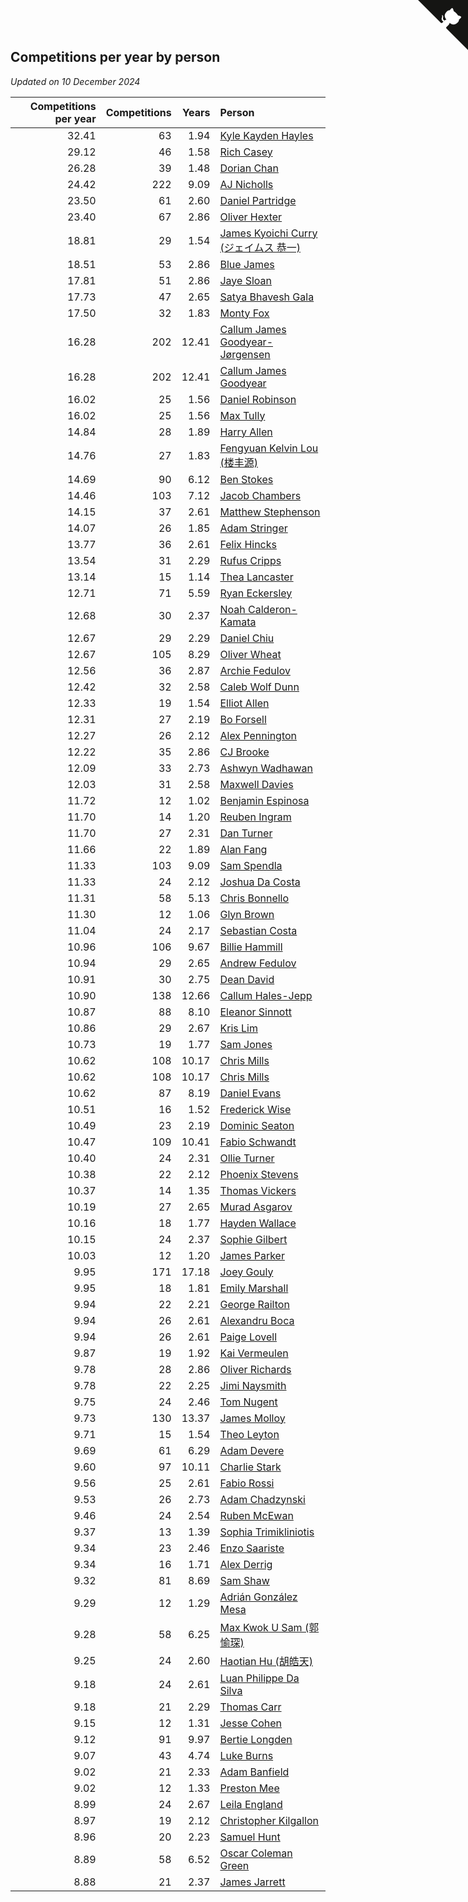 ## Competitions per year by person

*Updated on 10 December 2024*

| Competitions per year | Competitions | Years | Person |
| ---: | ---: | ---: | :--- |
| 32.41 | 63 | 1.94 | [Kyle Kayden Hayles](https://www.worldcubeassociation.org/persons/2022HAYL02) |
| 29.12 | 46 | 1.58 | [Rich Casey](https://www.worldcubeassociation.org/persons/2023CASE06) |
| 26.28 | 39 | 1.48 | [Dorian Chan](https://www.worldcubeassociation.org/persons/2023DORI01) |
| 24.42 | 222 | 9.09 | [AJ Nicholls](https://www.worldcubeassociation.org/persons/2015NICH04) |
| 23.50 | 61 | 2.60 | [Daniel Partridge](https://www.worldcubeassociation.org/persons/2022PART02) |
| 23.40 | 67 | 2.86 | [Oliver Hexter](https://www.worldcubeassociation.org/persons/2022HEXT01) |
| 18.81 | 29 | 1.54 | [James Kyoichi Curry (ジェイムス 恭一)](https://www.worldcubeassociation.org/persons/2023CURR06) |
| 18.51 | 53 | 2.86 | [Blue James](https://www.worldcubeassociation.org/persons/2022JAME01) |
| 17.81 | 51 | 2.86 | [Jaye Sloan](https://www.worldcubeassociation.org/persons/2022SLOA01) |
| 17.73 | 47 | 2.65 | [Satya Bhavesh Gala](https://www.worldcubeassociation.org/persons/2022GALA03) |
| 17.50 | 32 | 1.83 | [Monty Fox](https://www.worldcubeassociation.org/persons/2023FOXM01) |
| 16.28 | 202 | 12.41 | [Callum James Goodyear-Jørgensen](https://www.worldcubeassociation.org/persons/2012GOOD02) |
| 16.28 | 202 | 12.41 | [Callum James Goodyear](https://www.worldcubeassociation.org/persons/2012GOOD02) |
| 16.02 | 25 | 1.56 | [Daniel Robinson](https://www.worldcubeassociation.org/persons/2023ROBI10) |
| 16.02 | 25 | 1.56 | [Max Tully](https://www.worldcubeassociation.org/persons/2023TULL04) |
| 14.84 | 28 | 1.89 | [Harry Allen](https://www.worldcubeassociation.org/persons/2023ALLE01) |
| 14.76 | 27 | 1.83 | [Fengyuan Kelvin Lou (楼丰源)](https://www.worldcubeassociation.org/persons/2023LOUF01) |
| 14.69 | 90 | 6.12 | [Ben Stokes](https://www.worldcubeassociation.org/persons/2018STOK01) |
| 14.46 | 103 | 7.12 | [Jacob Chambers](https://www.worldcubeassociation.org/persons/2017CHAM09) |
| 14.15 | 37 | 2.61 | [Matthew Stephenson](https://www.worldcubeassociation.org/persons/2022STEP04) |
| 14.07 | 26 | 1.85 | [Adam Stringer](https://www.worldcubeassociation.org/persons/2023STRI02) |
| 13.77 | 36 | 2.61 | [Felix Hincks](https://www.worldcubeassociation.org/persons/2022HINC01) |
| 13.54 | 31 | 2.29 | [Rufus Cripps](https://www.worldcubeassociation.org/persons/2022CRIP01) |
| 13.14 | 15 | 1.14 | [Thea Lancaster](https://www.worldcubeassociation.org/persons/2023LANC06) |
| 12.71 | 71 | 5.59 | [Ryan Eckersley](https://www.worldcubeassociation.org/persons/2019ECKE02) |
| 12.68 | 30 | 2.37 | [Noah Calderon-Kamata](https://www.worldcubeassociation.org/persons/2022CALD07) |
| 12.67 | 29 | 2.29 | [Daniel Chiu](https://www.worldcubeassociation.org/persons/2022CHIU06) |
| 12.67 | 105 | 8.29 | [Oliver Wheat](https://www.worldcubeassociation.org/persons/2016WHEA01) |
| 12.56 | 36 | 2.87 | [Archie Fedulov](https://www.worldcubeassociation.org/persons/2022FEDU01) |
| 12.42 | 32 | 2.58 | [Caleb Wolf Dunn](https://www.worldcubeassociation.org/persons/2022DUNN03) |
| 12.33 | 19 | 1.54 | [Elliot Allen](https://www.worldcubeassociation.org/persons/2023ALLE16) |
| 12.31 | 27 | 2.19 | [Bo Forsell](https://www.worldcubeassociation.org/persons/2022FORS06) |
| 12.27 | 26 | 2.12 | [Alex Pennington](https://www.worldcubeassociation.org/persons/2022PENN04) |
| 12.22 | 35 | 2.86 | [CJ Brooke](https://www.worldcubeassociation.org/persons/2022BROO02) |
| 12.09 | 33 | 2.73 | [Ashwyn Wadhawan](https://www.worldcubeassociation.org/persons/2022WADH02) |
| 12.03 | 31 | 2.58 | [Maxwell Davies](https://www.worldcubeassociation.org/persons/2022DAVI11) |
| 11.72 | 12 | 1.02 | [Benjamin Espinosa](https://www.worldcubeassociation.org/persons/2023ESPI36) |
| 11.70 | 14 | 1.20 | [Reuben Ingram](https://www.worldcubeassociation.org/persons/2023INGR05) |
| 11.70 | 27 | 2.31 | [Dan Turner](https://www.worldcubeassociation.org/persons/2022TURN10) |
| 11.66 | 22 | 1.89 | [Alan Fang](https://www.worldcubeassociation.org/persons/2023FANG02) |
| 11.33 | 103 | 9.09 | [Sam Spendla](https://www.worldcubeassociation.org/persons/2015SPEN01) |
| 11.33 | 24 | 2.12 | [Joshua Da Costa](https://www.worldcubeassociation.org/persons/2022COST18) |
| 11.31 | 58 | 5.13 | [Chris Bonnello](https://www.worldcubeassociation.org/persons/2019BONN05) |
| 11.30 | 12 | 1.06 | [Glyn Brown](https://www.worldcubeassociation.org/persons/2023BROW47) |
| 11.04 | 24 | 2.17 | [Sebastian Costa](https://www.worldcubeassociation.org/persons/2022COST12) |
| 10.96 | 106 | 9.67 | [Billie Hammill](https://www.worldcubeassociation.org/persons/2015HAMM01) |
| 10.94 | 29 | 2.65 | [Andrew Fedulov](https://www.worldcubeassociation.org/persons/2022FEDU02) |
| 10.91 | 30 | 2.75 | [Dean David](https://www.worldcubeassociation.org/persons/2022DAVI06) |
| 10.90 | 138 | 12.66 | [Callum Hales-Jepp](https://www.worldcubeassociation.org/persons/2012HALE01) |
| 10.87 | 88 | 8.10 | [Eleanor Sinnott](https://www.worldcubeassociation.org/persons/2016SINN01) |
| 10.86 | 29 | 2.67 | [Kris Lim](https://www.worldcubeassociation.org/persons/2022LIMK01) |
| 10.73 | 19 | 1.77 | [Sam Jones](https://www.worldcubeassociation.org/persons/2023JONE09) |
| 10.62 | 108 | 10.17 | [Chris Mills](https://www.worldcubeassociation.org/persons/2014MILL04) |
| 10.62 | 108 | 10.17 | [Chris Mills](https://www.worldcubeassociation.org/persons/2014MILL04) |
| 10.62 | 87 | 8.19 | [Daniel Evans](https://www.worldcubeassociation.org/persons/2016EVAN06) |
| 10.51 | 16 | 1.52 | [Frederick Wise](https://www.worldcubeassociation.org/persons/2023WISE03) |
| 10.49 | 23 | 2.19 | [Dominic Seaton](https://www.worldcubeassociation.org/persons/2022SEAT02) |
| 10.47 | 109 | 10.41 | [Fabio Schwandt](https://www.worldcubeassociation.org/persons/2014SCHW02) |
| 10.40 | 24 | 2.31 | [Ollie Turner](https://www.worldcubeassociation.org/persons/2022TURN11) |
| 10.38 | 22 | 2.12 | [Phoenix Stevens](https://www.worldcubeassociation.org/persons/2022STEV09) |
| 10.37 | 14 | 1.35 | [Thomas Vickers](https://www.worldcubeassociation.org/persons/2023VICK03) |
| 10.19 | 27 | 2.65 | [Murad Asgarov](https://www.worldcubeassociation.org/persons/2022ASGA01) |
| 10.16 | 18 | 1.77 | [Hayden Wallace](https://www.worldcubeassociation.org/persons/2023WALL05) |
| 10.15 | 24 | 2.37 | [Sophie Gilbert](https://www.worldcubeassociation.org/persons/2022GILB05) |
| 10.03 | 12 | 1.20 | [James Parker](https://www.worldcubeassociation.org/persons/2023PARK57) |
| 9.95 | 171 | 17.18 | [Joey Gouly](https://www.worldcubeassociation.org/persons/2007GOUL01) |
| 9.95 | 18 | 1.81 | [Emily Marshall](https://www.worldcubeassociation.org/persons/2023MARS02) |
| 9.94 | 22 | 2.21 | [George Railton](https://www.worldcubeassociation.org/persons/2022RAIL01) |
| 9.94 | 26 | 2.61 | [Alexandru Boca](https://www.worldcubeassociation.org/persons/2022BOCA01) |
| 9.94 | 26 | 2.61 | [Paige Lovell](https://www.worldcubeassociation.org/persons/2022LOVE06) |
| 9.87 | 19 | 1.92 | [Kai Vermeulen](https://www.worldcubeassociation.org/persons/2023VERM01) |
| 9.78 | 28 | 2.86 | [Oliver Richards](https://www.worldcubeassociation.org/persons/2022RICH02) |
| 9.78 | 22 | 2.25 | [Jimi Naysmith](https://www.worldcubeassociation.org/persons/2022NAYS02) |
| 9.75 | 24 | 2.46 | [Tom Nugent](https://www.worldcubeassociation.org/persons/2022NUGE01) |
| 9.73 | 130 | 13.37 | [James Molloy](https://www.worldcubeassociation.org/persons/2011MOLL01) |
| 9.71 | 15 | 1.54 | [Theo Leyton](https://www.worldcubeassociation.org/persons/2023LEYT01) |
| 9.69 | 61 | 6.29 | [Adam Devere](https://www.worldcubeassociation.org/persons/2018DEVE02) |
| 9.60 | 97 | 10.11 | [Charlie Stark](https://www.worldcubeassociation.org/persons/2014STAR05) |
| 9.56 | 25 | 2.61 | [Fabio Rossi](https://www.worldcubeassociation.org/persons/2022ROSS02) |
| 9.53 | 26 | 2.73 | [Adam Chadzynski](https://www.worldcubeassociation.org/persons/2022CHAD02) |
| 9.46 | 24 | 2.54 | [Ruben McEwan](https://www.worldcubeassociation.org/persons/2022MCEW01) |
| 9.37 | 13 | 1.39 | [Sophia Trimikliniotis](https://www.worldcubeassociation.org/persons/2023TRIM03) |
| 9.34 | 23 | 2.46 | [Enzo Saariste](https://www.worldcubeassociation.org/persons/2022SAAR02) |
| 9.34 | 16 | 1.71 | [Alex Derrig](https://www.worldcubeassociation.org/persons/2023DERR02) |
| 9.32 | 81 | 8.69 | [Sam Shaw](https://www.worldcubeassociation.org/persons/2016SHAW02) |
| 9.29 | 12 | 1.29 | [Adrián González Mesa](https://www.worldcubeassociation.org/persons/2023MESA03) |
| 9.28 | 58 | 6.25 | [Max Kwok U Sam (郭愉琛)](https://www.worldcubeassociation.org/persons/2018SAMK01) |
| 9.25 | 24 | 2.60 | [Haotian Hu (胡皓天)](https://www.worldcubeassociation.org/persons/2022HUHA01) |
| 9.18 | 24 | 2.61 | [Luan Philippe Da Silva](https://www.worldcubeassociation.org/persons/2022SILV08) |
| 9.18 | 21 | 2.29 | [Thomas Carr](https://www.worldcubeassociation.org/persons/2022CARR18) |
| 9.15 | 12 | 1.31 | [Jesse Cohen](https://www.worldcubeassociation.org/persons/2023COHE05) |
| 9.12 | 91 | 9.97 | [Bertie Longden](https://www.worldcubeassociation.org/persons/2014LONG06) |
| 9.07 | 43 | 4.74 | [Luke Burns](https://www.worldcubeassociation.org/persons/2020BURN06) |
| 9.02 | 21 | 2.33 | [Adam Banfield](https://www.worldcubeassociation.org/persons/2022BANF01) |
| 9.02 | 12 | 1.33 | [Preston Mee](https://www.worldcubeassociation.org/persons/2023MEEP01) |
| 8.99 | 24 | 2.67 | [Leila England](https://www.worldcubeassociation.org/persons/2022ENGL01) |
| 8.97 | 19 | 2.12 | [Christopher Kilgallon](https://www.worldcubeassociation.org/persons/2022KILG02) |
| 8.96 | 20 | 2.23 | [Samuel Hunt](https://www.worldcubeassociation.org/persons/2022HUNT12) |
| 8.89 | 58 | 6.52 | [Oscar Coleman Green](https://www.worldcubeassociation.org/persons/2018GREE09) |
| 8.88 | 21 | 2.37 | [James Jarrett](https://www.worldcubeassociation.org/persons/2022JARR01) |


<a href="https://github.com/simonkellly/wca_statistics_uk" class="github-corner" aria-label="View source on Github"><svg width="80" height="80" viewBox="0 0 250 250" style="fill:#151513; color:#fff; position: absolute; top: 0; border: 0; right: 0;" aria-hidden="true"><path d="M0,0 L115,115 L130,115 L142,142 L250,250 L250,0 Z"></path><path d="M128.3,109.0 C113.8,99.7 119.0,89.6 119.0,89.6 C122.0,82.7 120.5,78.6 120.5,78.6 C119.2,72.0 123.4,76.3 123.4,76.3 C127.3,80.9 125.5,87.3 125.5,87.3 C122.9,97.6 130.6,101.9 134.4,103.2" fill="currentColor" style="transform-origin: 130px 106px;" class="octo-arm"></path><path d="M115.0,115.0 C114.9,115.1 118.7,116.5 119.8,115.4 L133.7,101.6 C136.9,99.2 139.9,98.4 142.2,98.6 C133.8,88.0 127.5,74.4 143.8,58.0 C148.5,53.4 154.0,51.2 159.7,51.0 C160.3,49.4 163.2,43.6 171.4,40.1 C171.4,40.1 176.1,42.5 178.8,56.2 C183.1,58.6 187.2,61.8 190.9,65.4 C194.5,69.0 197.7,73.2 200.1,77.6 C213.8,80.2 216.3,84.9 216.3,84.9 C212.7,93.1 206.9,96.0 205.4,96.6 C205.1,102.4 203.0,107.8 198.3,112.5 C181.9,128.9 168.3,122.5 157.7,114.1 C157.9,116.9 156.7,120.9 152.7,124.9 L141.0,136.5 C139.8,137.7 141.6,141.9 141.8,141.8 Z" fill="currentColor" class="octo-body"></path></svg></a><style>.github-corner:hover .octo-arm{animation:octocat-wave 560ms ease-in-out}@keyframes octocat-wave{0%,100%{transform:rotate(0)}20%,60%{transform:rotate(-25deg)}40%,80%{transform:rotate(10deg)}}@media (max-width:500px){.github-corner:hover .octo-arm{animation:none}.github-corner .octo-arm{animation:octocat-wave 560ms ease-in-out}}</style>
